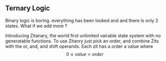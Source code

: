 ## Ternary Logic

Binary logic is boring. everything has been looked and and there is only 2 states.
What if we add more ?

Introducing Zitanary, the world first unlimited vairable state system with no generatable functions.
To use Zitanry just pick an order, and combine Zits with the or, and, and shift operands. Each zit has a order a value where $$ 0 \le value < order $$
